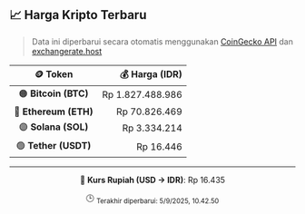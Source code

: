 

<!-- HARGA_KRIPTO -->
## 📈 Harga Kripto Terbaru

> Data ini diperbarui secara otomatis menggunakan [CoinGecko API](https://www.coingecko.com/) dan [exchangerate.host](https://exchangerate.host/)

<div align="center">

| 🪙 Token | 💰 Harga (IDR) |
|:------:|---------------:|
| 🟠 **Bitcoin (BTC)**   | Rp 1.827.488.986 |
| 🔵 **Ethereum (ETH)**  | Rp 70.826.469 |
| 🟣 **Solana (SOL)**    | Rp 3.334.214 |
| 🟢 **Tether (USDT)**   | Rp 16.446 |

---

💱 **Kurs Rupiah (USD → IDR)**: Rp 16.435

🕒 <sub>Terakhir diperbarui: 5/9/2025, 10.42.50</sub>

</div>
<!-- /HARGA_KRIPTO -->
